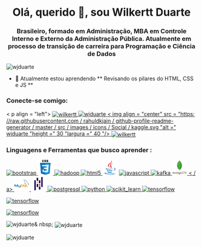 <h1 align = "center"> Olá, querido 👋, sou Wilkertt Duarte </h1>
<h3 align = "center"> Brasileiro, formado em Administração, MBA em Controle Interno e Externo da Administração Pública. Atualmente em processo de transição de carreira para Programação e Ciência de Dados </h3>

<p align = "left"> <img src = "https://komarev.com/ghpvc/?username=wjduarte&label=Profile%20views&color=0e75b6&style= flat "alt =" wjduarte "/> </p>

- 🌱 Atualmente estou aprendendo ** Revisando os pilares do HTML, CSS e JS **

<h3 align =" left "> Conecte-se comigo: </h3>
< p align = "left">
<a href="https://twitter.com/wilkertt" target="blank"> <img align = "center" src = "https://raw.githubusercontent.com/rahuldkjain/github-profile-readme-generator /master/src/images/icons/Social/twitter.svg "alt =" wilkertt "height =" 30 "width =" 40 "/> </a>
<a href =" https://linkedin.com/in / wjduarte "target =" blank "> <img align =" center "src =" https://raw.githubusercontent.com/rahuldkjain/github-profile-readme-generator/master/src/images/icons/Social/linked -in-alt.svg "alt =" wjduarte "height =" 30 "width =" 40 "/> </a>
<a href="https://kaggle.com/wjduarte" target="blank"> < img align = "center" src = "https: //raw.githubusercontent.com / rahuldkjain / github-profile-readme-generator / master / src / images / icons / Social / kaggle.svg "alt =" wjduarte "height =" 30 "largura =" 40 "/> </a>
<a href="https://instagram.com/wilkertt" target="blank"> <img align = "center" src = "https://raw.githubusercontent.com/rahuldkjain/github-profile-readme-generator /master/src/images/icons/Social/instagram.svg "alt =" wilkertt "height =" 30 "width =" 40 "/> </a>
</p>

<h3 align =" left "> Linguagens e Ferramentas que busco aprender : </h3>
<p align = "left"> <a href="https://getbootstrap.com" target="_blank" rel="noreferrer"> <img src = "https://raw.githubusercontent.com/devicons/devicon /master/icons/bootstrap/bootstrap-plain-wordmark.svg "alt =" bootstrap "width =" 40 "height =" 40 "/> </a> <a href =" https://www.w3schools.com / css / "target =" _ blank "rel =" noreferrer "> <img src =" https://raw.githubusercontent.com/devicons/devicon/master/icons/css3/css3-original-wordmark.svg "alt = "css3" width = "40" height = "40" /> </a> <a href="https://hadoop.apache.org/" target="_blank" rel="noreferrer"><img src = "https://www.vectorlogo.zone/logos/apache_hadoop/apache_hadoop-icon.svg" alt = "hadoop" width = "40" height = "40" /> </a> <a href = "https://www.w3.org/html/" target = "_ blank" rel = "noreferrer"> <img src = "https://raw.githubusercontent.com/devicons/devicon/master/icons/html5/ html5-original-wordmark.svg "alt =" html5 "width =" 40 "height =" 40 "/> </a> <a href =" https://www.java.com "target =" _ blank "rel = "noreferrer"> <img src = "https://raw.githubusercontent.com/devicons/devicon/master/icons/java/java-original.svg" alt = "java" width = "40" height = "40 "/></a> <a href="https://developer.mozilla.org/en-US/docs/Web/JavaScript" target="_blank" rel="noreferrer"> <img src = "https: // raw .githubusercontent.com / devicons / devicon / master / icons / javascript / javascript-original.svg "alt =" javascript "width =" 40 "height =" 40 "/> </a> <a href =" https: / /kafka.apache.org/ "target =" _ blank "rel =" noreferrer "> <img src =" https://www.vectorlogo.zone/logos/apache_kafka/apache_kafka-icon.svg "alt =" kafka "largura = "40" height = "40" /> </a> <a href="https://www.mongodb.com/" target="_blank" rel="noreferrer"> <img src = "https://raw.githubusercontent.com/devicons/devicon/master/icons/mongodb/mongodb-original-wordmark.svg" alt = "mongodb" width = "40" height = "40" /> < / a> <a href="https://www.mysql.com/" target="_blank" rel="noreferrer"> <img src = "https://raw.githubusercontent.com/devicons/devicon/master /icons/mysql/mysql-original-wordmark.svg "alt =" mysql "width =" 40 "height =" 40 "/> </a> <a href =" https://pandas.pydata.org/ " target = "_ blank" rel = "noreferrer"> <img src = "https://raw.githubusercontent.com/devicons/devicon/2ae2a900d2f041da66e950e4d48052658d850630/icons/pandas/pandas-original.svg" alt = "pandas "width =" 40 "height =" 40 "/> </a> <a href="https://www.postgresql.org" target="_blank" rel="noreferrer"> <img src =" https : //raw.githubusercontent.com/devicons/devicon/master/icons/postgresql/postgresql-original-wordmark.svg "alt =" postgresql "width =" 40 "height =" 40 "/> </a> <a href = "https://www.python.org" target = "_ blank" rel = "noreferrer"> <img src = "https://raw.githubusercontent.com/devicons/devicon/master/icons/python/python -original.svg "alt =" python "width =" 40 "height =" 40 "/> </a> <a href =" https://scikit-learn.org/ "target ="_blank "rel =" noreferrer "> <img src =" https://upload.wikimedia.org/wikipedia/commons/0/05/Scikit_learn_logo_small.svg "alt =" scikit_learn "width =" 40 "height =" 40 " /> </a> <a href="https://www.tensorflow.org" target="_blank" rel="noreferrer"> <img src = "https://www.vectorlogo.zone/logos/tensorflow /tensorflow-icon.svg "alt =" tensorflow "width =" 40 "height =" 40 "/> </a> </p><a href="https://www.tensorflow.org" target="_blank" rel="noreferrer"> <img src = "https://www.vectorlogo.zone/logos/tensorflow/tensorflow-icon.svg "alt =" tensorflow "width =" 40 "height =" 40 "/> </a> </p><a href="https://www.tensorflow.org" target="_blank" rel="noreferrer"> <img src = "https://www.vectorlogo.zone/logos/tensorflow/tensorflow-icon.svg "alt =" tensorflow "width =" 40 "height =" 40 "/> </a> </p>

<p> <img align = "left" src = "https://github-readme-stats.vercel.app/api/top-langs?username=wjduarte&show_icons=true&locale=en&layout=compact" alt = "wjduarte" /> </p>

<p> & nbsp; <img align = "center" src = "https://github-readme-stats.vercel.app/api?username=wjduarte&show_icons=true&locale=en" alt = "wjduarte" /> </p>

<p> <img align = "center" src = "https://github-readme-streak-stats.herokuapp.com/?user=wjduarte&" alt = "wjduarte" /> </p>


